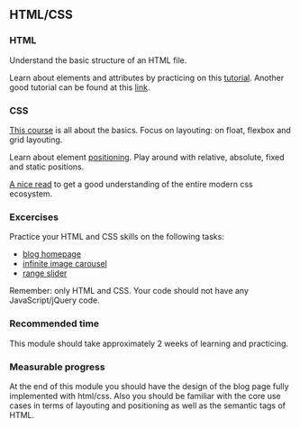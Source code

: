 ## HTML/CSS

### HTML
Understand the basic structure of an HTML file.

Learn about elements and attributes by practicing on this [tutorial](https://www.lynda.com/HTML-tutorials/HTML-Essential-Training/170427-2.html). Another good tutorial can be found at this [link](https://internetingishard.com/html-and-css/).

### CSS
[This course](https://www.pluralsight.com/courses/css-intro) is all about the basics. Focus on layouting: on float, flexbox and grid layouting.

Learn about element [positioning](https://www.pluralsight.com/courses/css-positioning-1834). Play around with relative, absolute, fixed and static positions.

[A nice read](https://medium.com/actualize-network/modern-css-explained-for-dinosaurs-5226febe3525) to get a good understanding of the entire modern css ecosystem.

### Excercises
Practice your HTML and CSS skills on the following tasks:
* [blog homepage](https://drive.google.com/file/d/0BzeWN3ftbKueZlh2LTRWNE9Dc2c/view)
* [infinite image carousel](https://amazingcarousel.com/examples/jquery-image-carousel-slider-id13/)
* [range slider](http://rangeslider.js.org/)

Remember: only HTML and CSS. Your code should not have any JavaScript/jQuery code.

### Recommended time
This module should take approximately 2 weeks of learning and practicing.

### Measurable progress
At the end of this module you should have the design of the blog page fully implemented with html/css. Also you should be familiar with the core use cases in terms of layouting and positioning as well as the semantic tags of HTML.

